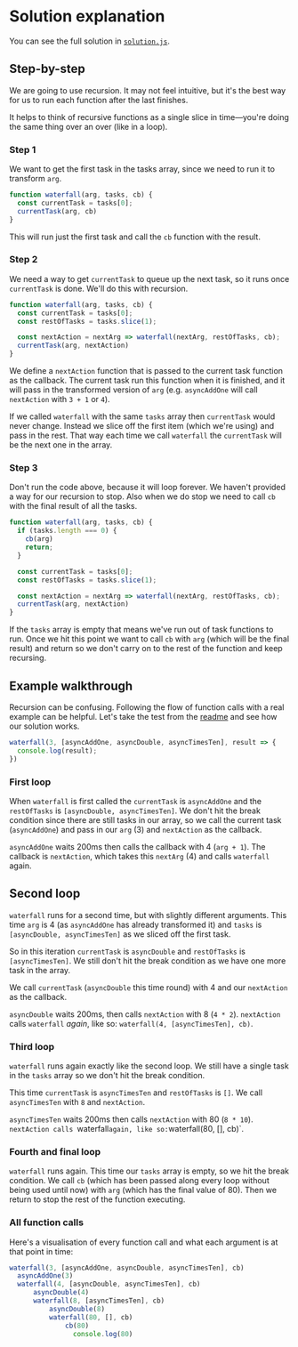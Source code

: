 # Solution explanation

You can see the full solution in [`solution.js`](./solution.js).

## Step-by-step

We are going to use recursion. It may not feel intuitive, but it's the best way for us to run each function after the last finishes.

It helps to think of recursive functions as a single slice in time—you're doing the same thing over an over (like in a loop).

### Step 1

We want to get the first task in the tasks array, since we need to run it to transform `arg`.

```js
function waterfall(arg, tasks, cb) {
  const currentTask = tasks[0];
  currentTask(arg, cb)
}
```

This will run just the first task and call the `cb` function with the result.

### Step 2

We need a way to get `currentTask` to queue up the next task, so it runs once `currentTask` is done. We'll do this with recursion.

```js
function waterfall(arg, tasks, cb) {
  const currentTask = tasks[0];
  const restOfTasks = tasks.slice(1);

  const nextAction = nextArg => waterfall(nextArg, restOfTasks, cb);
  currentTask(arg, nextAction)
}
```

We define a `nextAction` function that is passed to the current task function as the callback. The current task run this function when it is finished, and it will pass in the transformed version of `arg` (e.g. `asyncAddOne` will call `nextAction` with `3 + 1` or `4`).

If we called `waterfall` with the same `tasks` array then `currentTask` would never change. Instead we slice off the first item (which we're using) and pass in the rest. That way each time we call `waterfall` the `currentTask` will be the next one in the array.

### Step 3

Don't run the code above, because it will loop forever. We haven't provided a way for our recursion to stop. Also when we do stop we need to call `cb` with the final result of all the tasks.

```js
function waterfall(arg, tasks, cb) {
  if (tasks.length === 0) {
    cb(arg)
    return;
  }

  const currentTask = tasks[0];
  const restOfTasks = tasks.slice(1);

  const nextAction = nextArg => waterfall(nextArg, restOfTasks, cb);
  currentTask(arg, nextAction)
}
```

If the `tasks` array is empty that means we've run out of task functions to run. Once we hit this point we want to call `cb` with `arg` (which will be the final result) and return so we don't carry on to the rest of the function and keep recursing.

## Example walkthrough

Recursion can be confusing. Following the flow of function calls with a real example can be helpful. Let's take the test from the [readme](../README.md) and see how our solution works.

```js
waterfall(3, [asyncAddOne, asyncDouble, asyncTimesTen], result => {
  console.log(result);
})
```

### First loop

When `waterfall` is first called the `currentTask` is `asyncAddOne` and the `restOfTasks` is `[asyncDouble, asyncTimesTen]`. We don't hit the break condition since there are still tasks in our array, so we call the current task (`asyncAddOne`) and pass in our `arg` (3) and `nextAction` as the callback.

`asyncAddOne` waits 200ms then calls the callback with 4 (`arg + 1`). The callback is `nextAction`, which takes this `nextArg` (4) and calls `waterfall` again.

## Second loop

`waterfall` runs for a second time, but with slightly different arguments. This time `arg` is 4 (as `asyncAddOne` has already transformed it) and `tasks` is `[asyncDouble, asyncTimesTen]` as we sliced off the first task.

So in this iteration `currentTask` is `asyncDouble` and `restOfTasks` is `[asyncTimesTen]`. We still don't hit the break condition as we have one more task in the array.

We call `currentTask` (`asyncDouble` this time round) with 4 and our `nextAction` as the callback.

`asyncDouble` waits 200ms, then calls `nextAction` with 8 (`4 * 2`). `nextAction` calls `waterfall` _again_, like so: `waterfall(4, [asyncTimesTen], cb)`.

### Third loop

`waterfall` runs again exactly like the second loop. We still have a single task in the `tasks` array so we don't hit the break condition.

This time `currentTask` is `asyncTimesTen` and `restOfTasks` is `[]`. We call `asyncTimesTen` with `8` and `nextAction`.

`asyncTimesTen` waits 200ms then calls `nextAction` with 80 (`8 * 10`). `nextAction calls `waterfall` again, like so: `waterfall(80, [], cb)`.

### Fourth and final loop

`waterfall` runs again. This time our `tasks` array is empty, so we hit the break condition. We call `cb` (which has been passed along every loop without being used until now) with `arg` (which has the final value of 80). Then we return to stop the rest of the function executing.

### All function calls

Here's a visualisation of every function call and what each argument is at that point in time:

```js
waterfall(3, [asyncAddOne, asyncDouble, asyncTimesTen], cb)
  asyncAddOne(3)
  waterfall(4, [asyncDouble, asyncTimesTen], cb)
      asyncDouble(4)
      waterfall(8, [asyncTimesTen], cb)
          asyncDouble(8)
          waterfall(80, [], cb)
              cb(80)
                console.log(80)
```
